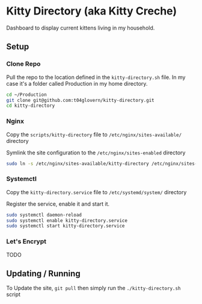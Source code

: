 # Kitty Directory (aka Kitty Creche)

Dashboard to display current kittens living in my household.

## Setup

### Clone Repo

Pull the repo to the location defined in the `kitty-directory.sh` file. In my case it's a folder called Production in my home directory.

```bash
cd ~/Production
git clone git@github.com:t04glovern/kitty-directory.git
cd kitty-directory
```

### Nginx

Copy the `scripts/kitty-directory` file to `/etc/nginx/sites-available/` directory

Symlink the site configuration to the `/etc/nginx/sites-enabled` directory

```bash
sudo ln -s /etc/nginx/sites-available/kitty-directory /etc/nginx/sites-enabled/
```

### Systemctl

Copy the `kitty-directory.service` file to `/etc/systemd/system/` directory

Register the service, enable it and start it.

```bash
sudo systemctl daemon-reload
sudo systemctl enable kitty-directory.service
sudo systemctl start kitty-directory.service
```

### Let's Encrypt

TODO

## Updating / Running

To Update the site, `git pull` then simply run the `./kitty-directory.sh` script
